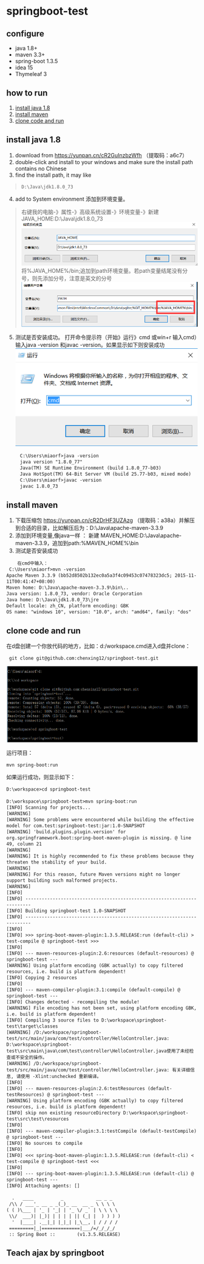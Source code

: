 # springboot-test

## configure
* java 1.8+
* maven 3.3+
* spring-boot 1.3.5
* idea 15
* Thymeleaf 3

## how to run
1. [install java 1.8](#java)
2. [install maven](#maven)
2. [clone code and run](#run)







## <a name="java"/>install java 1.8
1. download from https://yunpan.cn/cR2GuInzbzWfh （提取码：a6c7）
2. double-click and install to your windows and make sure the install path contains no Chinese
3. find the install path, it may like
>     D:\Java\jdk1.8.0_73
4. add to System environment 添加到环境变量。
>    右键我的电脑-》属性-》高级系统设置-》环境变量-》新建 JAVA_HOME:D:\Java\jdk1.8.0_73
![javahome](src/main/webapp/images/javahome.png "JAVA_HOME")
>    将%JAVA_HOME%/bin;追加到path环境变量。若path变量结尾没有分号，则先添加分号，注意是英文的分号
![path](src/main/webapp/images/path.png "path")
5. 测试是否安装成功。   打开命令提示符（开始》运行》cmd 或win+r 输入cmd）输入java -version 和javac -version。如果显示如下则安装成功
            ![cmd](src/main/webapp/images/cmd.png "cmd")
```
     C:\Users\miaorf>java -version
     java version "1.8.0_77"
     Java(TM) SE Runtime Environment (build 1.8.0_77-b03)
     Java HotSpot(TM) 64-Bit Server VM (build 25.77-b03, mixed mode)
     C:\Users\miaorf>javac -version
     javac 1.8.0_73
```
## <a name="maven"/>install maven
1. 下载压缩包   https://yunpan.cn/cR2DrHF3UZAzg （提取码：a38a）并解压到合适的目录，比如解压后为：D:\Java\apache-maven-3.3.9
2. 添加到环境变量,像java一样 ：  新建 MAVEN_HOME:D:\Java\apache-maven-3.3.9，追加到path:%MAVEN_HOME%\bin
3. 测试是否安装成功
```
    在cmd中输入：
 C:\Users\miaorf>mvn -version
Apache Maven 3.3.9 (bb52d8502b132ec0a5a3f4c09453c07478323dc5; 2015-11-11T00:41:47+08:00)
Maven home: D:\Java\apache-maven-3.3.9\bin\..
Java version: 1.8.0_73, vendor: Oracle Corporation
Java home: D:\Java\jdk1.8.0_73\jre
Default locale: zh_CN, platform encoding: GBK
OS name: "windows 10", version: "10.0", arch: "amd64", family: "dos"
```

## <a name="run"/>clone code and run
在d盘创建一个你放代码的地方，比如：d:/workspace.cmd进入d盘并clone：
```
 git clone git@github.com:chenxing12/springboot-test.git
```
![clone](src/main/webapp/images/clone.png "clone")

运行项目：
```
mvn spring-boot:run
```
如果运行成功，则显示如下：
```
D:\workspace>cd springboot-test

D:\workspace\springboot-test>mvn spring-boot:run
[INFO] Scanning for projects...
[WARNING]
[WARNING] Some problems were encountered while building the effective model for com.test:springboot-test:jar:1.0-SNAPSHOT
[WARNING] 'build.plugins.plugin.version' for org.springframework.boot:spring-boot-maven-plugin is missing. @ line 49, column 21
[WARNING]
[WARNING] It is highly recommended to fix these problems because they threaten the stability of your build.
[WARNING]
[WARNING] For this reason, future Maven versions might no longer support building such malformed projects.
[WARNING]
[INFO]
[INFO] ------------------------------------------------------------------------
[INFO] Building springboot-test 1.0-SNAPSHOT
[INFO] ------------------------------------------------------------------------
[INFO]
[INFO] >>> spring-boot-maven-plugin:1.3.5.RELEASE:run (default-cli) > test-compile @ springboot-test >>>
[INFO]
[INFO] --- maven-resources-plugin:2.6:resources (default-resources) @ springboot-test ---
[WARNING] Using platform encoding (GBK actually) to copy filtered resources, i.e. build is platform dependent!
[INFO] Copying 2 resources
[INFO]
[INFO] --- maven-compiler-plugin:3.1:compile (default-compile) @ springboot-test ---
[INFO] Changes detected - recompiling the module!
[WARNING] File encoding has not been set, using platform encoding GBK, i.e. build is platform dependent!
[INFO] Compiling 3 source files to D:\workspace\springboot-test\target\classes
[WARNING] /D:/workspace/springboot-test/src/main/java/com/test/controller/HelloController.java: D:\workspace\springboot-test\src\main\java\com\test\controller\HelloController.java使用了未经检查或不安全的操作。
[WARNING] /D:/workspace/springboot-test/src/main/java/com/test/controller/HelloController.java: 有关详细信息, 请使用 -Xlint:unchecked 重新编译。
[INFO]
[INFO] --- maven-resources-plugin:2.6:testResources (default-testResources) @ springboot-test ---
[WARNING] Using platform encoding (GBK actually) to copy filtered resources, i.e. build is platform dependent!
[INFO] skip non existing resourceDirectory D:\workspace\springboot-test\src\test\resources
[INFO]
[INFO] --- maven-compiler-plugin:3.1:testCompile (default-testCompile) @ springboot-test ---
[INFO] No sources to compile
[INFO]
[INFO] <<< spring-boot-maven-plugin:1.3.5.RELEASE:run (default-cli) < test-compile @ springboot-test <<<
[INFO]
[INFO] --- spring-boot-maven-plugin:1.3.5.RELEASE:run (default-cli) @ springboot-test ---
[INFO] Attaching agents: []

  .   ____          _            __ _ _
 /\\ / ___'_ __ _ _(_)_ __  __ _ \ \ \ \
( ( )\___ | '_ | '_| | '_ \/ _` | \ \ \ \
 \\/  ___)| |_)| | | | | || (_| |  ) ) ) )
  '  |____| .__|_| |_|_| |_\__, | / / / /
 =========|_|==============|___/=/_/_/_/
 :: Spring Boot ::        (v1.3.5.RELEASE)
```

## Teach ajax by springboot
